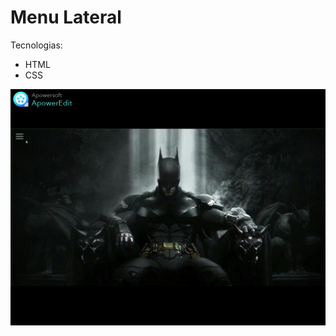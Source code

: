 ﻿# Menu Lateral
Tecnologias:
- HTML
- CSS

![GIf de exemplo](https://github.com/supp3rdan/menuLateral/blob/main/menuLateral.gif)
